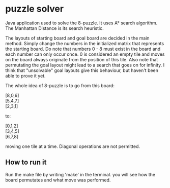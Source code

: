 puzzle solver
==============

Java application used to solve the 8-puzzle. It uses A* search algorithm. The Manhattan Distance is its search heuristic.

The layouts of starting board and goal board are decided in the main method. Simply change the numbers in the initialized matrix that represents the starting board. Do note that numbers 0 - 8 must exist in the board and each number can only occur once. 0 is considered an empty tile
and moves on the board always originate from the position of this tile. Also note that permutating the goal layout might lead to a search that goes on for infinity. I think that "unsolvable" goal layouts give this behaviour, but haven't been able to prove it yet.

The whole idea of 8-puzzle is to go from this board:

[8,0,6]<br>
[5,4,7]<br>
[2,3,1]

to:

[0,1,2]<br>
[3,4,5]<br>
[6,7,8]

moving one tile at a time. Diagonal operations are not permitted.

How to run it
------------

Run the make file by writing 'make' in the terminal. you will see how the board permutates and what move was
performed.
